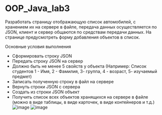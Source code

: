 # OOP_Java_lab3
Разработать страницу отображающую список автомобилей, с хранением их на сервере в файле, передача данных осуществляется по JSON, клиент и сервер общаются по средствам передачи данных. На странице предусмотреть форму добавления объектов в список.

Основные условия выполнения
* Сформировать строку JSON
* Передать строку JSON на сервер
* Должно быть не менее 5 свойств у объекта (Например: Список студентов 1 - Имя, 2 - Фамилия, 3- группа, 4 - возраст, 5- изучаемый предмет)
* Записать полученную строку в файл на сервере
* Вернуть строки JSON с сервера
* Создать из строки JSON объект
* Получить список всех объектов хранящихся на сервере в файле (можно в виде таблицы, в виде карточек, в виде контейнеров и т.д.)
![image](https://github.com/Varakin-Kirill/OOP_Java_lab3/assets/124809245/f737701b-6555-45eb-9121-7697bfa76b5c)
![image](https://github.com/Varakin-Kirill/OOP_Java_lab3/assets/124809245/cdcf51c5-e7fe-4fb9-8065-afb93af38dfa)

